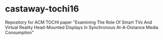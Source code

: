 # castaway-tochi16
Repository for ACM TOCHI paper "Examining The Role Of Smart TVs And Virtual Reality Head-Mounted Displays In Synchronous At-A-Distance Media Consumption"
